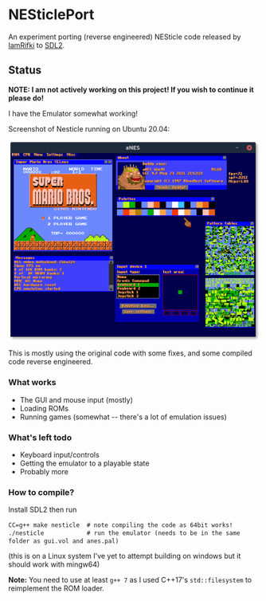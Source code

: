 # NESticlePort
An experiment porting (reverse engineered) NESticle code released by [IamRifki](https://github.com/IamRifki/NESticle) to [SDL2](https://www.libsdl.org/).

## Status

**NOTE: I am not actively working on this project! If you wish to continue it please do!**

I have the Emulator somewhat working!

Screenshot of Nesticle running on Ubuntu 20.04:

![The emulator](./github_images/screenshot.png)

This is mostly using the original code with some fixes, and some compiled code reverse engineered.

### What works

- The GUI and mouse input (mostly)
- Loading ROMs
- Running games (somewhat -- there's a lot of emulation issues)

### What's left todo
  - Keyboard input/controls
  - Getting the emulator to a playable state
  - Probably more

### How to compile?

  Install SDL2 then run
  ```
  CC=g++ make nesticle  # note compiling the code as 64bit works!
  ./nesticle            # run the emulator (needs to be in the same folder as gui.vol and anes.pal)
  ```
  (this is on a Linux system I've yet to attempt building on windows but it should work with mingw64)

  **Note:** You need to use at least `g++ 7` as I used C++17's ``std::filesystem`` to reimplement the ROM loader.
